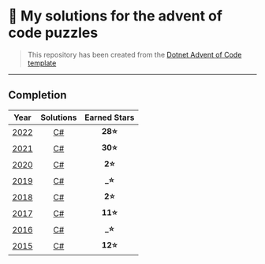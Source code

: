 # 🎄 My solutions for the advent of code puzzles

> This repository has been created from the [Dotnet Advent of Code template](https://github.com/pBouillon/dotnet-advent-of-code-template)

---
## Completion

| Year | Solutions | Earned Stars |
|:----:|:---------:|:------------:|
| [2022](https://adventofcode.com/2022) | [C#](./src/2022) | **28⭐** |
| [2021](https://adventofcode.com/2021) | [C#](./src/2021) | **30⭐** |
| [2020](https://adventofcode.com/2020) | [C#](./src/2020) |  **2⭐** |
| [2019](https://adventofcode.com/2019) | [C#](./src/2019) |  **_⭐** |
| [2018](https://adventofcode.com/2018) | [C#](./src/2018) |  **2⭐** |
| [2017](https://adventofcode.com/2017) | [C#](./src/2017) | **11⭐** |
| [2016](https://adventofcode.com/2016) | [C#](./src/2016) |  **_⭐** |
| [2015](https://adventofcode.com/2015) | [C#](./src/2015) | **12⭐** |

